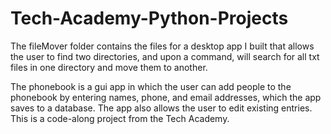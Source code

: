 # Tech-Academy-Python-Projects

The fileMover folder contains the files for a desktop app I built that allows the user to find two directories, and upon a command, will search for all txt files in one directory and move them to another.

The phonebook is a gui app in which the user can add people to the phonebook by entering names, phone, and email addresses, which the app saves to a database. The app also allows the user to edit existing entries. This is a code-along project from the Tech Academy.
